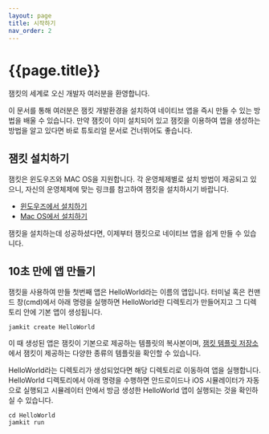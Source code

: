 ```yaml
---
layout: page
title: 시작하기
nav_order: 2
---
```


# {{page.title}}

잼킷의 세계로 오신 개발자 여러분을 환영합니다. 

이 문서를 통해 여러분은 잼킷 개발환경을 설치하여 네이티브 앱을 즉시 만들 수 있는 방법을 배울 수 있습니다. 만약 잼킷이 이미 설치되어 있고 잼킷을 이용하여 앱을 생성하는 방법을 알고 있다면 바로 튜토리얼 문서로 건너뛰어도 좋습니다.

## 잼킷 설치하기

잼킷은 윈도우즈와 MAC OS을 지원합니다. 각 운영체제별로 설치 방법이 제공되고 있으니, 자신의 운영체제에 맞는 링크를 참고하여 잼킷을 설치하시기 바랍니다.

* [윈도우즈에서 설치하기](windows)
* [Mac OS에서 설치하기](macos)

잼킷을 설치하는데 성공하셨다면, 이제부터 잼킷으로 네이티브 앱을 쉽게 만들 수 있습니다. 

## 10초 만에 앱 만들기

잼킷을 사용하여 만들 첫번째 앱은 HelloWorld라는 이름의 앱입니다. 터미널 혹은 컨맨드 창(cmd)에서 아래 명령을 실행하면 HelloWorld란 디렉토리가 만들어지고 그 디렉토리 안에 기본 앱이 생성됩니다. 

```
jamkit create HelloWorld
```

이 때 생성된 앱은 잼킷이 기본으로 제공하는 템플릿의 복사본이며, [잼킷 템플릿 저장소](https://github.com/bookjam/jamkit-templates)에서 잼킷이 제공하는 다양한 종류의 템플릿을 확인할 수 있습니다.

HelloWorld라는 디렉토리가 생성되었다면 해당 디렉토리로 이동하여 앱을 실행합니다. HelloWorld 디렉토리에서 아래 명령을 수행하면 안드로이드나 iOS 시뮬레이터가 자동으로 실행되고 시뮬레이터 안에서 방금 생성한 HelloWorld 앱이 실행되는 것을 확인하실 수 있습니다.

```
cd HelloWorld
jamkit run
```

